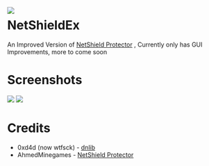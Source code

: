 <img align=left src="https://i.ibb.co/0YVcFqH/Net-Shield-Protector-finish3.png"><h1>NetShieldEx</h1>
An Improved Version of <a href="https://github.com/AhmedMinegames/NetShield_Protector">NetShield Protector</a> , Currently only has GUI Improvements, more to come soon

# Screenshots
<img src="https://i.imgur.com/fz6bzXn.png">
<img src="https://i.imgur.com/GeJZrqF.png">

# Credits
- 0xd4d (now wtfsck) - <a href="https://github.com/0xd4d/dnlib">dnlib</a>
- AhmedMinegames - <a href="https://github.com/AhmedMinegames/NetShield_Protector">NetShield Protector</a>

